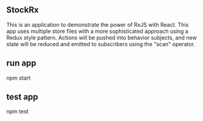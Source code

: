 ## StockRx

This is an application to demonstrate the power of RxJS with React. This app uses multiple store files with a more sophisticated approach using a Redux style pattern. Actions will be pushed into behavior subjects, and new state will be reduced and emitted to subscribers using the "scan" operator.

## run app

npm start

## test app

npm test
